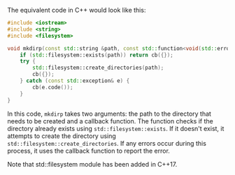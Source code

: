 The equivalent code in C++ would look like this:

```cpp
#include <iostream>
#include <string>
#include <filesystem>

void mkdirp(const std::string &path, const std::function<void(std::error_code)> &cb) {
    if (std::filesystem::exists(path)) return cb({});
    try {
        std::filesystem::create_directories(path);
        cb({});
    } catch (const std::exception& e) {
        cb(e.code());
    }
}
```
In this code, `mkdirp` takes two arguments: the path to the directory that needs to be created and a callback function. The function checks if the directory already exists using `std::filesystem::exists`. If it doesn't exist, it attempts to create the directory using `std::filesystem::create_directories`. If any errors occur during this process, it uses the callback function to report the error.

Note that std::filesystem module has been added in C++17.
